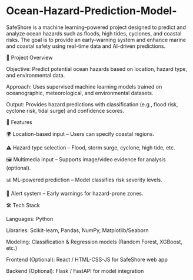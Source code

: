 # Ocean-Hazard-Prediction-Model-
SafeShore is a machine learning–powered project designed to predict and analyze ocean hazards such as floods, high tides, cyclones, and coastal risks. The goal is to provide an early-warning system and enhance marine and coastal safety using real-time data and AI-driven predictions.

🚀 Project Overview

Objective: Predict potential ocean hazards based on location, hazard type, and environmental data.

Approach: Uses supervised machine learning models trained on oceanographic, meteorological, and environmental datasets.

Output: Provides hazard predictions with classification (e.g., flood risk, cyclone risk, tidal surge) and confidence scores.

🔑 Features

🌍 Location-based input – Users can specify coastal regions.

⚠️ Hazard type selection – Flood, storm surge, cyclone, high tide, etc.

🖼️ Multimedia input – Supports image/video evidence for analysis (optional).

📊 ML-powered prediction – Model classifies risk severity levels.

🔔 Alert system – Early warnings for hazard-prone zones.

🛠️ Tech Stack

Languages: Python

Libraries: Scikit-learn, Pandas, NumPy, Matplotlib/Seaborn

Modeling: Classification & Regression models (Random Forest, XGBoost, etc.)

Frontend (Optional): React / HTML-CSS-JS for SafeShore web app

Backend (Optional): Flask / FastAPI for model integration
